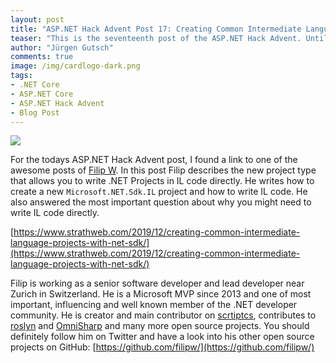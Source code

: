 ```yaml
---
layout: post
title: "ASP.NET Hack Advent Post 17: Creating Common Intermediate Language projects with .NET SDK"
teaser: "This is the seventeenth post of the ASP.NET Hack Advent. Until December 24th I'm going to post a link to a good community resource per day and a few lines about it."
author: "Jürgen Gutsch"
comments: true
image: /img/cardlogo-dark.png
tags: 
- .NET Core
- ASP.NET Core
- ASP.NET Hack Advent
- Blog Post
---
```


![]({{site.baseurl}}/img/advent/advent.jpg)

For the todays ASP.NET Hack Advent post, I found a link to one of the awesome posts of [Filip W](http://twitter.com/filip_woj). In this post Filip describes the new project type that allows you to write .NET Projects in IL code directly. He writes how to create a new `Microsoft.NET.Sdk.IL` project and how to write IL code. He also answered the most important question about why you might need to write IL code directly. 

[https://www.strathweb.com/2019/12/creating-common-intermediate-language-projects-with-net-sdk/](https://www.strathweb.com/2019/12/creating-common-intermediate-language-projects-with-net-sdk/)

Filip is working as a senior software developer and lead developer near Zurich in Switzerland. He is a Microsoft MVP since 2013 and one of most important, influencing and well known member of the .NET developer community. He is creator and main contributor on [scrtiptcs](https://github.com/scriptcs/scriptcs), contributes to [roslyn](https://github.com/dotnet/roslyn) and [OmniSharp](https://github.com/OmniSharp) and many more open source projects. You should definitely follow him on Twitter and have a look into his other open source projects on GitHub: [https://github.com/filipw/](https://github.com/filipw/)

